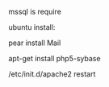 
mssql is require

ubuntu install:

pear install Mail

apt-get install php5-sybase

/etc/init.d/apache2 restart
